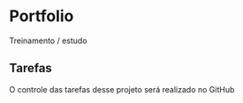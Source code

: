 # Portfolio
Treinamento / estudo

## Tarefas

O controle das tarefas desse projeto será realizado no GitHub
